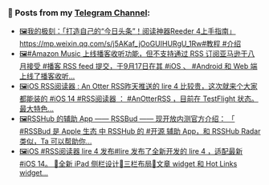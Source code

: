 ### 📰 Posts from my [Telegram Channel](https://t.me/s/aboutrss):
<!-- BLOG-POST-LIST:START -->
- [🖼我的极刻：「打造自己的“今日头条”！阅读神器Reeder 4上手指南」https://mp.weixin.qq.com/s/j5AKaf_jOoGUIHURgU_1Rw#教程 #介绍](https://t.me/aboutrss/819)
- [🖼#Amazon Music 上线播客收听功能，但不支持通过 RSS 订阅亚马逊于八月接受 #播客 RSS feed 提交，于9月17日在其 #iOS 、 #Android 和 Web 端上线了播客收听...](https://t.me/aboutrss/818)
- [🖼iOS RSS阅读器 : An Otter RSS昨天推送的 lire 4 比较贵，这次就来个大家都能装的 #iOS 14 #RSS阅读器 ： #AnOtterRSS ，目前在 TestFlight 状态。最大特色...](https://t.me/aboutrss/817)
- [🖼RSSHub 的辅助 App —— RSSBud —— 现开放内测官方介绍： 「 #RSSBud 是 Apple 生态 中 RSSHub 的 #开源 辅助 App，和 RSSHub Radar 类似，Ta 可以帮助你...](https://t.me/aboutrss/816)
- [🖼iOS #RSS阅读器 lire 4 发布#lire 发布了全新开发的 lire 4 ，适配最新 #iOS 14。 🔸全新 iPad 侧栏设计🔸三栏布局🔸文章 widget 和 Hot Links widget...](https://t.me/aboutrss/815)
<!-- BLOG-POST-LIST:END -->

<!--
**AboutRSS/AboutRSS** is a ✨ _special_ ✨ repository because its `README.md` (this file) appears on your GitHub profile.

Here are some ideas to get you started:

- 🔭 I’m currently working on ...
- 🌱 I’m currently learning ...
- 👯 I’m looking to collaborate on ...
- 🤔 I’m looking for help with ...
- 💬 Ask me about ...
- 📫 How to reach me: ...
- 😄 Pronouns: ...
- ⚡ Fun fact: ...
-->
